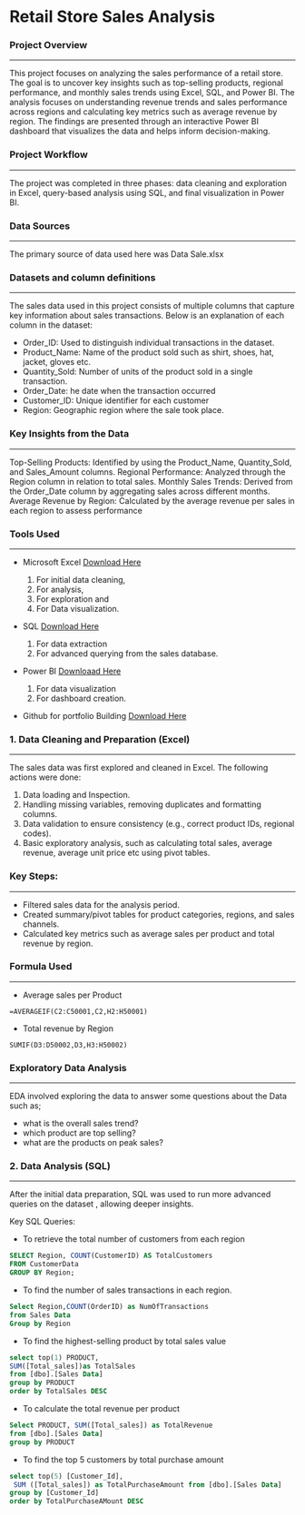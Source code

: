#  Retail Store Sales Analysis

### Project Overview
---
This project focuses on analyzing the sales performance of a retail store. The goal is to uncover key insights such as top-selling products, regional performance, and monthly sales trends using Excel, SQL, and Power BI. The analysis focuses on understanding revenue trends and sales performance across regions and calculating key metrics such as average revenue by region. The findings are presented through an interactive Power BI dashboard that visualizes the data and helps inform decision-making.

### Project Workflow
---
The project was completed in three phases: data cleaning and exploration in Excel, query-based analysis using SQL, and final visualization in Power BI.

### Data Sources
---
The primary source of data used here was Data Sale.xlsx

### Datasets and column definitions
---
The sales data used in this project consists of multiple columns that capture key information about sales transactions. Below is an explanation of each column in the dataset:
- Order_ID: Used to distinguish individual transactions in the dataset.
- Product_Name: Name of the product sold such as shirt, shoes, hat, jacket, gloves etc.
-  Quantity_Sold: Number of units of the product sold in a single transaction.
-  Order_Date: he date when the transaction occurred
-  Customer_ID: Unique identifier for each customer
-  Region: Geographic region where the sale took place.

### Key Insights from the Data
---
Top-Selling Products: Identified by using the Product_Name, Quantity_Sold, and Sales_Amount columns.
Regional Performance: Analyzed through the Region column in relation to total sales.
Monthly Sales Trends: Derived from the Order_Date column by aggregating sales across different months.
Average Revenue by Region: Calculated by the average revenue per sales in each region to assess performance

### Tools Used
---
- Microsoft Excel [Download Here](https://www.microsoft.com)
  1. For initial data cleaning,
  2. For analysis,
  3. For exploration and
  4. For Data visualization.
     
- SQL [Download Here](https://www.microsoft.com/en-us/sql-server/sql-server-downloads)
  1.  For data extraction
  2.  For advanced querying from the sales database.
     
- Power BI [Downloaad Here](https://learn.microsoft.com/en-us/power-bi/fundamentals/desktop-get-the-desktop)
  1. For data visualization
  2. For dashboard creation.
     
- Github for portfolio Building [Download Here](https://docs.github.com/en/desktop/installing-and-authenticating-to-github-desktop/installing-github-desktop)

### 1. Data Cleaning and Preparation (Excel)
---
The sales data was first explored and cleaned in Excel. The following actions were done:
1. Data loading and Inspection.
2. Handling missing variables, removing duplicates and formatting columns.
3. Data validation to ensure consistency (e.g., correct product IDs, regional codes).
4. Basic exploratory analysis, such as calculating total sales, average revenue, average unit price etc using pivot tables.

### Key Steps:
---
- Filtered sales data for the analysis period.
- Created summary/pivot tables for product categories, regions, and sales channels.
- Calculated key metrics such as average sales per product and total revenue by region.

### Formula Used
---
- Average sales per Product
```EXCEL
=AVERAGEIF(C2:C50001,C2,H2:H50001)
```
- Total revenue by Region
```EXCEL
SUMIF(D3:D50002,D3,H3:H50002)
```
### Exploratory Data Analysis
---
EDA involved exploring the data to answer some questions about the Data such as;
- what is the overall sales trend?
- which product are top selling?
- what are the products on peak sales?

### 2. Data Analysis (SQL)
---
After the initial data preparation, SQL was used to run more advanced queries on the dataset , allowing deeper insights.

Key SQL Queries:

- To retrieve the total number of customers from each region
```SQL
SELECT Region, COUNT(CustomerID) AS TotalCustomers
FROM CustomerData
GROUP BY Region;
```
- To find the number of sales transactions in each region.
```SQL
Select Region,COUNT(OrderID) as NumOfTransactions
from Sales Data
Group by Region
```
- To find the highest-selling product by total sales value
```SQL
select top(1) PRODUCT,
SUM([Total_sales])as TotalSales
from [dbo].[Sales Data]
group by PRODUCT
order by TotalSales DESC
```
- To calculate the total revenue per product
```SQL
Select PRODUCT, SUM([Total_sales]) as TotalRevenue
from [dbo].[Sales Data]
group by PRODUCT
```
- To find the top 5 customers by total purchase amount
```SQL
select top(5) [Customer_Id],
 SUM ([Total_sales]) as TotalPurchaseAmount from [dbo].[Sales Data]
group by [Customer_Id]
order by TotalPurchaseAMount DESC
```
